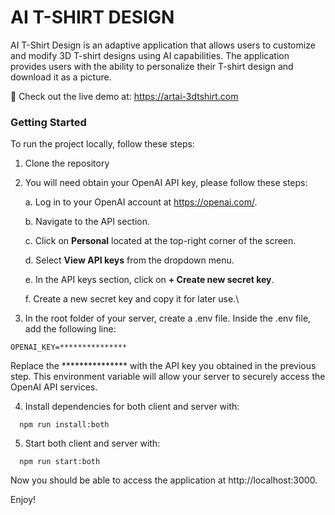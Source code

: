 # AI T-SHIRT DESIGN

AI T-Shirt Design is an adaptive application that allows users to customize and modify 3D T-shirt designs using AI capabilities. The application provides users with the ability to personalize their T-shirt design and download it as a picture.

🚀 Check out the live demo at: https://artai-3dtshirt.com

### Getting Started

To run the project locally, follow these steps:

1. Clone the repository


2. You will need obtain your OpenAI API key, please follow these steps:

   a. Log in to your OpenAI account at https://openai.com/.
   
   b. Navigate to the API section.
   
   c. Click on __Personal__ located at the top-right corner of the screen.
   
   d. Select __View API keys__ from the dropdown menu.
   
   e. In the API keys section, click on __+ Create new secret key__.
   
   f. Create a new secret key and copy it for later use.\


3. In the root folder of your server, create a .env file. Inside the .env file, add the following line:
```
OPENAI_KEY=***************
```
Replace the *************** with the API key you obtained in the previous step. This environment variable will allow your server to securely access the OpenAI API services.


4. Install dependencies for both client and server with:

```
  npm run install:both
```


5. Start both client and server with:
```
  npm run start:both
```

Now you should be able to access the application at http://localhost:3000. 

Enjoy!

[^1]:Please note that there may be a delay in our response time due to the AI server's response time.



